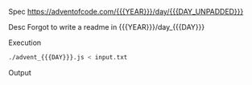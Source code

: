 Spec https://adventofcode.com/{{{YEAR}}}/day/{{{DAY_UNPADDED}}}

Desc Forgot to write a readme in {{{YEAR}}}/day_{{{DAY}}}

Execution

```bash
./advent_{{{DAY}}}.js < input.txt
```

Output

```
```


